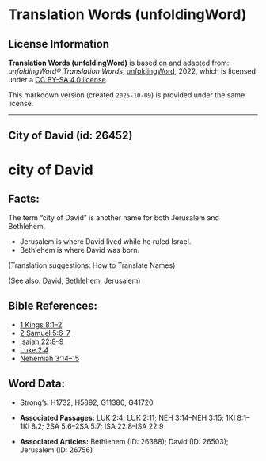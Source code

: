 # Translation Words (unfoldingWord)

## License Information

**Translation Words (unfoldingWord)** is based on and adapted from: _unfoldingWord® Translation Words_, [unfoldingWord](https://unfoldingword.org/utw), 2022, which is licensed under a [CC BY-SA 4.0 license](https://creativecommons.org/licenses/by-sa/4.0/legalcode.en).

This markdown version (created `2025-10-09`) is provided under the same license.



--------------------------------

## City of David (id: 26452)

city of David
=============

Facts:
------

The term “city of David” is another name for both Jerusalem and Bethlehem.

* Jerusalem is where David lived while he ruled Israel.
* Bethlehem is where David was born.

(Translation suggestions: How to Translate Names)

(See also: David, Bethlehem, Jerusalem)

Bible References:
-----------------

* [1 Kings 8:1–2](https://ref.ly/1Kgs8:1-1Kgs8:2)
* [2 Samuel 5:6–7](https://ref.ly/2Sam5:6-2Sam5:7)
* [Isaiah 22:8–9](https://ref.ly/Isa22:8-Isa22:9)
* [Luke 2:4](https://ref.ly/Luke2:4)
* [Nehemiah 3:14–15](https://ref.ly/Neh3:14-Neh3:15)

Word Data:
----------

* Strong’s: H1732, H5892, G11380, G41720

* **Associated Passages:** LUK 2:4; LUK 2:11; NEH 3:14–NEH 3:15; 1KI 8:1–1KI 8:2; 2SA 5:6–2SA 5:7; ISA 22:8–ISA 22:9
* **Associated Articles:** Bethlehem (ID: 26388); David (ID: 26503); Jerusalem (ID: 26756)

